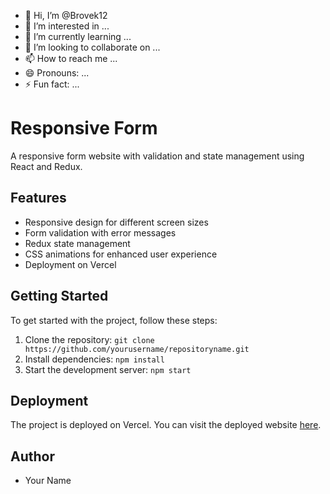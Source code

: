 - 👋 Hi, I’m @Brovek12
- 👀 I’m interested in ...
- 🌱 I’m currently learning ...
- 💞️ I’m looking to collaborate on ...
- 📫 How to reach me ...
- 😄 Pronouns: ...
- ⚡ Fun fact: ...

<!---
Brovek12/Brovek12 is a ✨ special ✨ repository because its `README.md` (this file) appears on your GitHub profile.
You can click the Preview link to take a look at your changes.
--->
# Responsive Form

A responsive form website with validation and state management using React and Redux.

## Features

- Responsive design for different screen sizes
- Form validation with error messages
- Redux state management
- CSS animations for enhanced user experience
- Deployment on Vercel

## Getting Started

To get started with the project, follow these steps:

1. Clone the repository: `git clone https://github.com/yourusername/repositoryname.git`
2. Install dependencies: `npm install`
3. Start the development server: `npm start`

## Deployment

The project is deployed on Vercel. You can visit the deployed website [here](your-vercel-url).

## Author

- Your Name

